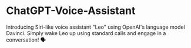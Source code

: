 # ChatGPT-Voice-Assistant
Introducing Siri-like voice assistant "Leo" using OpenAI's language model Davinci. Simply wake Leo up using standard calls and engage in a conversation! 🗣
